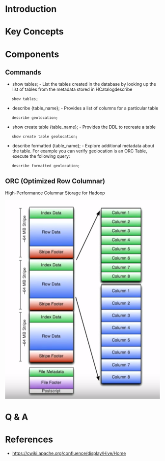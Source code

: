 # Introduction

# Key Concepts

# Components
## Commands

* show tables; - List the tables created in the database by looking up the list of tables from the metadata stored in HCatalogdescribe
```
   show tables;
```
* describe {table_name}; - Provides a list of columns for a particular table
```
   describe geolocation;
```

* show create table {table_name}; - Provides the DDL to recreate a table
```
   show create table geolocation;
```   

* describe formatted {table_name}; - Explore additional metadata about the table. For example you can verify geolocation is an ORC Table, execute the following query:
```
   describe formatted geolocation;
```   

## ORC (Optimized Row Columnar)

High-Performance Columnar Storage for Hadoop

![alt text](images/hive-orc-layout.png)


# Q & A


# References
* https://cwiki.apache.org/confluence/display/Hive/Home
